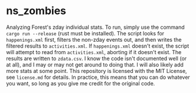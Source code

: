 # ns_zombies
Analyzing Forest's zday individual stats.
To run, simply use the command `cargo run --release` (rust must be installed).
The script looks for `happenings.xml` first, filters the non-zday events out, 
and then writes the filtered results to `activities.xml`. If `happenings.xml` 
doesn't exist, the script will attempt to read from `activities.xml`, aborting if it doesn't
exist. The results are written to `zdata.csv`. I know the code isn't documented well (or at all), and I may or may not get around to doing that. I will also likely add more stats at some point. This repository is licensed with the MIT License, see `license.md` for details. In practice, this means that you can do whatever you want, so long as you give me credit for
the original code.